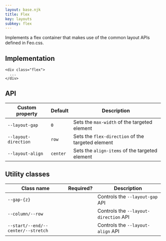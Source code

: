 ```yaml
---
layout: base.njk
title: Flex
key: layouts
subkey: flex
---
```


Implements a flex container that makes use of the common layout APIs defined in Feo.css.

## Implementation

```
<div class="flex">
  ...
</div>
```

## API

<div>
  <table>
    <thead>
      <tr><th>Custom property</th><th>Default</th><th>Description</th></tr>
    </thead>
    <tbody>
      <tr><td><code>--layout-gap</code></td><td><code>0</code></td><td>Sets the <code>max-width</code> of the targeted element</tr>
      <tr><td><code>--layout-direction</code></td><td><code>row</code></td><td>Sets the <code>flex-direction</code> of the targeted element</tr>
      <tr><td><code>--layout-align</code></td><td><code>center</code></td><td>Sets the <code>align-items</code> of the targeted element</tr>
    </tbody>
  </table>
</div>

## Utility classes

<div>
  <table>
    <thead>
      <tr><th>Class name</th><th>Required?</th><th>Description</th></tr>
    </thead>
    <tbody>
      <tr><td><code>--gap-{z}</code></td><td></td><td>Controls the <code>--layout-gap</code> API</tr>
      <tr><td><code>--column/--row</code></td><td></td><td>Controls the <code>--layout-direction</code> API</tr>
      <tr><td><code>--start/--end/--center/--stretch</code></td><td></td><td>Controls the <code>--layout-align</code> API</tr>
    </tbody>
  </table>
</div>
